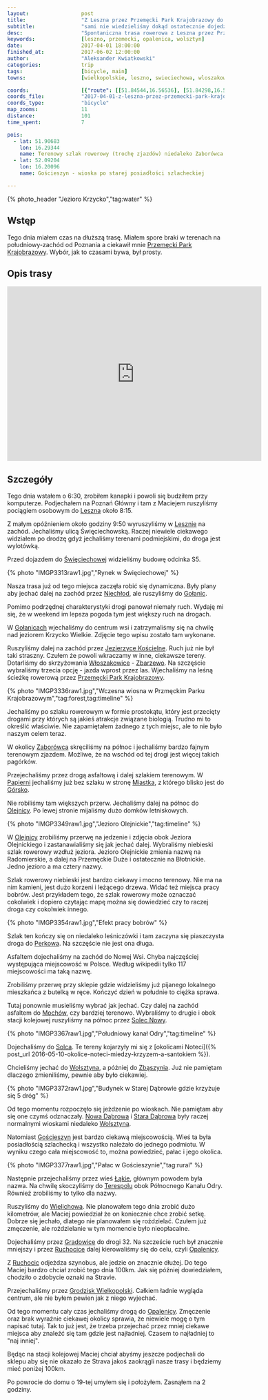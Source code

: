 ```yaml
---
layout:                 post
title:                  "Z Leszna przez Przemęcki Park Krajobrazowy do Opalenicy"
subtitle:               "sami nie wiedzieliśmy dokąd ostatecznie dojedziemy, pierwszy dzień lata tej wiosny"
desc:                   "Spontaniczna trasa rowerowa z Leszna przez Przemęcki Park Krajobrazowy. Nie wiedzieliśmy w jakim miejscu skończymy jazdę tego dnia."
keywords:               [leszno, przemecki, opalenica, wolsztyn]
date:                   2017-04-01 18:00:00
finished_at:            2017-06-02 12:00:00
author:                 "Aleksander Kwiatkowski"
categories:             trip
tags:                   [bicycle, main]
towns:                  [wielkopolskie, leszno, swieciechowa, wloszakowice, wijewo, przemet, wolsztyn, rakoniewice, wielichowo, grodzisk_wielkopolski, opalenica]

coords:                 [{"route": [[51.84544,16.56536], [51.84298,16.56524], [51.84791,16.54009], [51.85528,16.50198], [51.85522,16.49378], [51.87780,16.46117], [51.88509,16.44417], [51.88506,16.43859], [51.88265,16.43580], [51.89227,16.40224], [51.89142,16.39877], [51.89714,16.35976], [51.90498,16.29405], [51.91612,16.29392], [51.92015,16.28963], [51.93079,16.25727], [51.93933,16.25933], [51.95377,16.25423], [51.96166,16.25182], [51.96134,16.24646], [51.97247,16.24062], [51.97448,16.24680], [51.98111,16.24131], [51.98471,16.24753], [51.99129,16.25054], [52.00352,16.26075], [52.00838,16.25135], [52.01221,16.21517], [52.01459,16.21548], [52.01499,16.21256], [52.01950,16.21148], [52.02587,16.21912], [52.02912,16.21861], [52.02967,16.21586], [52.03271,16.21530], [52.03033,16.17041], [52.02814,16.15951], [52.04089,16.14428], [52.04868,16.14406], [52.05601,16.14964], [52.06113,16.16389], [52.06375,16.16127], [52.06865,16.17170], [52.07543,16.16887], [52.08155,16.17625], [52.09207,16.17677], [52.09289,16.19591], [52.09144,16.20488], [52.09629,16.20565], [52.10533,16.22749], [52.09732,16.22977], [52.09856,16.24333], [52.10343,16.24740], [52.09365,16.27663], [52.09025,16.28169], [52.08015,16.28706], [52.09046,16.28126], [52.09355,16.27693], [52.10633,16.30727], [52.11564,16.35156], [52.12560,16.35268], [52.13382,16.34898], [52.15162,16.32766], [52.15992,16.30598], [52.16555,16.31787], [52.17747,16.32873], [52.18526,16.33954], [52.21443,16.36426], [52.22521,16.36422], [52.22894,16.36469], [52.23415,16.36036], [52.24293,16.36504], [52.25462,16.37589], [52.27513,16.39134], [52.29067,16.40229], [52.30393,16.41005], [52.30815,16.41095], [52.31038,16.40653], [52.31004,16.40289]], "type": "bicycle"}]
coords_file:            "2017-04-01-z-leszna-przez-przemecki-park-krajobrazowy-do-opalenicy.json"
coords_type:            "bicycle"
map_zooms:              11
distance:               101
time_spent:             7

pois:
  - lat: 51.90683
    lon: 16.29344
    name: Terenowy szlak rowerowy (trochę zjazdów) niedaleko Zaborówca
  - lat: 52.09204
    lon: 16.20096
    name: Gościeszyn - wioska po starej posiadłości szlacheckiej

---
```


[wiki-leszno]: https://pl.wikipedia.org/wiki/Leszno
[wiki-swieciechowa]: https://pl.wikipedia.org/wiki/%C5%9Awi%C4%99ciechowa
[wiki-niechlod]: https://pl.wikipedia.org/wiki/Niech%C5%82%C3%B3d
[wiki-golanice]: https://pl.wikipedia.org/wiki/Go%C5%82anice
[wiki-jezierzyce-koscielne]: https://pl.wikipedia.org/wiki/Jezierzyce_Ko%C5%9Bcielne
[wiki-wloszakowice]: https://pl.wikipedia.org/wiki/W%C5%82oszakowice
[wiki-zbarzewo]: https://pl.wikipedia.org/wiki/Zbarzewo
[wiki-zaborowiec]: https://pl.wikipedia.org/wiki/Zabor%C3%B3wiec
[wiki-papiernia]: https://pl.wikipedia.org/wiki/Papiernia_(powiat_leszczy%C5%84ski)
[wiki-miastko]: https://pl.wikipedia.org/wiki/Miastko_(wojew%C3%B3dztwo_wielkopolskie)
[wiki-gorsko]: https://pl.wikipedia.org/wiki/G%C3%B3rsko_(wojew%C3%B3dztwo_wielkopolskie)
[wiki-olejnica]: https://pl.wikipedia.org/wiki/Olejnica
[wiki-perkowo]: https://pl.wikipedia.org/wiki/Perkowo_(wojew%C3%B3dztwo_wielkopolskie)
[wiki-mochy]: https://pl.wikipedia.org/wiki/Mochy
[wiki-solec-nowy]: https://pl.wikipedia.org/wiki/Solec_Nowy
[wiki-solec]: https://pl.wikipedia.org/wiki/Solec_(powiat_wolszty%C5%84ski)
[wiki-wolsztyn]: https://pl.wikipedia.org/wiki/Wolsztyn
[wiki-zbaszyn]: https://pl.wikipedia.org/wiki/Zb%C4%85szy%C5%84
[wiki-nowa-dabrowa]: https://pl.wikipedia.org/wiki/Nowa_D%C4%85browa_(powiat_wolszty%C5%84ski)
[wiki-stara-dabrowa]: https://pl.wikipedia.org/wiki/Stara_D%C4%85browa_(wie%C5%9B_w_powiecie_wolszty%C5%84skim)
[wiki-goscieszyn]: https://pl.wikipedia.org/wiki/Go%C5%9Bcieszyn_(wojew%C3%B3dztwo_wielkopolskie)
[wiki-lakie]: https://pl.wikipedia.org/wiki/%C5%81%C4%85kie_(powiat_grodziski)
[wiki-terespol]: https://pl.wikipedia.org/wiki/Terespol_(wojew%C3%B3dztwo_wielkopolskie)
[wiki-wielichowo]: https://pl.wikipedia.org/wiki/Wielichowo
[wiki-gradowice]: https://pl.wikipedia.org/wiki/Gradowice
[wiki-ruchocice]: https://pl.wikipedia.org/wiki/Ruchocice_(wie%C5%9B_w_wojew%C3%B3dztwie_wielkopolskim)
[wiki-opalenica]: https://pl.wikipedia.org/wiki/Opalenica
[wiki-grodzisk-wielkopolski]: https://pl.wikipedia.org/wiki/Grodzisk_Wielkopolski
[wiki-przemecki-park]: https://pl.wikipedia.org/wiki/Przem%C4%99cki_Park_Krajobrazowy

{% photo_header "Jezioro Krzycko","tag:water" %}

Wstęp
-----

Tego dnia miałem czas na dłuższą trasę. Miałem spore braki w terenach
na południowy-zachód od Poznania a ciekawił mnie
[Przemęcki Park Krajobrazowy][wiki-przemecki-park]. Wybór, jak to czasami bywa,
był prosty.

Opis trasy
----------

<iframe height='405' width='590' frameborder='0' allowtransparency='true' scrolling='no' src='https://www.strava.com/activities/923598002/embed/1503b9d4026bc987fef3bde4a7a9d74b1c6d651d'></iframe>

Szczegóły
---------

Tego dnia wstałem o 6:30, zrobiłem kanapki i powoli się budziłem przy komputerze.
Podjechałem na Poznań Główny i tam z Maciejem ruszyliśmy pociągiem osobowym
do [Leszna][wiki-leszno] około 8:15.

Z małym opóźnieniem około godziny
9:50 wyruszyliśmy w [Lesznie][wiki-leszno] na zachód.
Jechaliśmy ulicą Święciechowską. Raczej niewiele ciekawego widziałem po drodzę
gdyż jechaliśmy terenami podmiejskimi, do droga jest wylotówką.

Przed dojazdem do [Święciechowej][wiki-swieciechowa] widzieliśmy budowę odcinka
S5.

{% photo "IMGP3313raw1.jpg","Rynek w Święciechowej" %}

Nasza trasa już od tego miejsca zaczęła robić się dynamiczna. Były plany aby
jechać dalej na zachód przez [Niechłod][wiki-niechlod], ale ruszyliśmy
do [Gołanic][wiki-golanice].

Pomimo podrzędnej charakterystyki drogi panował niemały ruch. Wydaję mi się, że
w weekend im lepsza pogoda tym jest większy ruch na drogach.

W [Gołanicach][wiki-golanice] wjechaliśmy do centrum wsi i zatrzymaliśmy
się na chwilę nad jeziorem Krzycko Wielkie. Zdjęcie tego wpisu zostało
tam wykonane.

Ruszyliśmy dalej na zachód przez [Jezierzyce Kościelne][wiki-jezierzyce-koscielne].
Ruch już nie był taki straszny. Czułem że powoli wkraczamy w inne, ciekawsze
tereny. Dotarliśmy do skrzyżowania [Włoszakowice][wiki-wloszakowice] -
[Zbarzewo][wiki-zbarzewo]. Na szczęście wybraliśmy trzecia opcję -
jazda wprost przez las.
Wjechaliśmy na leśną ścieżkę rowerową przez
[Przemęcki Park Krajobrazowy][wiki-przemecki-park].

{% photo "IMGP3336raw1.jpg","Wczesna wiosna w Przmęckim Parku Krajobrazowym","tag:forest,tag:timeline" %}

Jechaliśmy po szlaku rowerowym w formie prostokątu, który jest przecięty
drogami przy których są jakieś atrakcje związane biologią. Trudno mi to
określić właściwie. Nie zapamiętałem
żadnego z tych miejsc, ale to nie było naszym celem teraz.

W okolicy [Zaborówca][wiki-zaborowiec] skręciliśmy na północ i jechaliśmy bardzo
fajnym terenowym zjazdem. Możliwe, że na wschód od tej drogi jest więcej takich
pagórków.

Przejechaliśmy przez drogą asfaltową i dalej szlakiem terenowym. W
[Papierni][wiki-papiernia] jechaliśmy już bez szlaku w stronę [Miastka][wiki-miastko],
z którego blisko jest do [Górsko][wiki-gorsko].

Nie robiliśmy tam większych przerw. Jechaliśmy dalej na północ do [Olejnicy][wiki-olejnica].
Po lewej stronie mijaliśmy dużo domków letniskowych.

{% photo "IMGP3349raw1.jpg","Jezioro Olejnickie","tag:timeline" %}

W [Olejnicy][wiki-olejnica] zrobiliśmy przerwę na jedzenie i zdjęcia obok
Jeziora Olejnickiego i zastanawialiśmy się jak jechać dalej. Wybraliśmy niebieski
szlak rowerowy wzdłuż jeziora. Jezioro Olejnickie zmienia nazwę na Radomierskie,
a dalej na Przemęckie Duże i ostatecznie na Błotnickie.
Jedno jezioro a ma cztery nazwy.

Szlak rowerowy niebieski jest bardzo ciekawy i mocno terenowy. Nie ma na nim kamieni,
jest dużo korzeni i leżącego drzewa. Widać też miejsca pracy bobrów.
Jest przykładem tego, że szlak rowerowy może oznaczać cokolwiek i dopiero czytając
mapę można się dowiedzieć czy to raczej droga czy cokolwiek innego.

{% photo "IMGP3354raw1.jpg","Efekt pracy bobrów" %}

Szlak ten kończy się on niedaleko leśniczówki i tam zaczyna się piaszczysta droga do
[Perkowa][wiki-perkowo]. Na szczęście nie jest ona długa.

Asfaltem dojechaliśmy na zachód do Nowej Wsi. Chyba najczęściej
występująca miejscowość w Polsce. Według wikipedii tylko 117 miejscowości
ma taką nazwę.

Zrobiliśmy przerwę przy sklepie gdzie widzieliśmy już pijanego
lokalnego mieszkańca z butelką w ręce. Kończyć dzień w południe
to ciężka sprawa.

Tutaj ponownie musieliśmy wybrać jak jechać. Czy dalej na zachód asfaltem
do [Mochów][wiki-mochy], czy bardziej terenowo. Wybraliśmy to drugie i obok
stacji kolejowej ruszyliśmy na północ przez [Solec Nowy][wiki-solec-nowy].

{% photo "IMGP3367raw1.jpg","Południowy kanał Odry","tag:timeline" %}

Dojechaliśmy do [Solca][wiki-solec]. Te tereny kojarzyły mi się z
[okolicami Noteci]({% post_url 2016-05-10-okolice-noteci-miedzy-krzyzem-a-santokiem %}).

Chcieliśmy jechać do [Wolsztyna][wiki-wolsztyn], a później do [Zbąszynia][wiki-zbaszyn].
Już nie pamiętam dlaczego zmieniliśmy, pewnie aby było ciekawiej.

{% photo "IMGP3372raw1.jpg","Budynek w Starej Dąbrowie gdzie krzyżuje się 5 dróg" %}

Od tego momentu rozpoczęło się jeżdzenie po wioskach. Nie pamiętam aby się
one czymś odznaczały. [Nowa Dąbrowa][wiki-nowa-dabrowa] i
[Stara Dąbrowa][wiki-stara-dabrowa] były raczej normalnymi wioskami
niedaleko [Wolsztyna][wiki-wolsztyn].

Natomiast [Gościeszyn][wiki-goscieszyn] jest bardzo ciekawą miejscowością.
Wieś ta była posiadłością szlachecką i wszystko należało do jednego
podmiotu. W wyniku czego cała miejscowość to, można powiedzieć, pałac i jego okolica.

{% photo "IMGP3377raw1.jpg","Pałac w Gościeszynie","tag:rural" %}

Następnie przejechaliśmy przez wieś [Łąkie][wiki-lakie], głównym powodem była
nazwa. Na chwilę skoczyliśmy do [Terespolu][wiki-terespol] obok Północnego Kanału
Odry. Również zrobiliśmy to tylko dla nazwy.

Ruszyliśmy do [Wielichowa][wiki-wielichowo]. Nie planowałem tego dnia zrobić
dużo kilometrów, ale Maciej powiedział że on koniecznie chce zrobić setkę.
Dobrze się jechało, dlatego
nie planowałem się roździelać. Czułem już zmęczenie, ale roździelanie
w tym momencie było nieopłacalne.

Dojechaliśmy przez [Gradowice][wiki-gradowice] do drogi 32. Na szczeście ruch
był znacznie mniejszy i przez [Ruchocice][wiki-ruchocice] dalej kierowaliśmy się
do celu, czyli [Opalenicy][wiki-opalenica].

Z [Ruchocic][wiki-ruchocice] odjeżdza szynobus, ale jedzie on znacznie dłużej.
Do tego Maciej bardzo chciał zrobić tego dnia 100km. Jak się później dowiedziałem,
chodziło o zdobycie oznaki na Stravie.

Przejechaliśmy przez [Grodzisk Wielkopolski][wiki-grodzisk-wielkopolski].
Całkiem ładnie wygląda centrum, ale nie byłem pewien jak z niego wyjechać.

Od tego momentu cały czas jechaliśmy drogą do [Opalenicy][wiki-opalenica].
Zmęczenie oraz brak wyraźnie ciekawej okolicy sprawia, że niewiele mogę
o tym napisać tutaj. Tak to już jest, że trzeba przejechać przez mniej
ciekawe miejsca aby znaleźć się tam gdzie jest najładniej.
Czasem to najładniej to "naj inniej".

Będąc na stacji kolejowej Maciej chciał abyśmy jeszcze podjechali do sklepu
aby się nie okazało że Strava jakoś zaokrągli nasze trasy
i będziemy mieć poniżej 100km.

Po powrocie do domu o 19-tej umyłem się i położyłem. Zasnąłem na 2 godziny.
